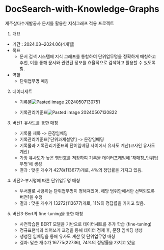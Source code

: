 # DocSearch-with-Knowledge-Graphs
제주삼다수개발공사 문서를 활용한 지식그래프 적용 프로젝트

1. 개요
- 기간 : 2024.03~2024.06(4개월)
- 목표 
	- 문서 검색 시스템에 지식 그래프를 통합하여 단위업무명을 정확하게 매칭하고 추천, 이를 통해 문서와 관련된 정보를 효율적으로 검색하고 활용할 수 있도록 함.
- 역할
	- 단위업무명 매칭
2. 데이터세트
	- 기록물![Pasted image 20240507130751](https://github.com/gyeong-min-kim-a/DocSearch-with-Knowledge-Graphs/assets/174190109/4222b94a-3570-4beb-929b-ce1495e0012a)

	- 기록관리기준표![Pasted image 20240507130822](https://github.com/gyeong-min-kim-a/DocSearch-with-Knowledge-Graphs/assets/174190109/086290b3-b77e-4d2c-944e-a9bef4b56e53)

3. 버전1-유사도를 통한 매칭
	- 기록물 제목 -> 문장임베딩
	- 기록관리기준표['단위과제설명'] -> 문장임베딩
	- 기록물과 기록관리기준표의 단어임베딩 사이에서 유사도 계산(코사인 유사도 계산)
	- 가장 유사도가 높은 행번호를 저장하여 기록물 데이터프레임에 '재매칭_단위업무명'에 생성
	- 결과 : 맞춘 개수가 4278(113677)개로, 4%의 정답률을 가지고 있음.
	
4. 버전2-부서명에 따른 단위업무명 매칭
	- 부서별로 사용하는 단위업무명이 정해져있어, 해당 범위안에서만 선택되도록  버전1을 수정
	- 결과 : 맞춘 개수가 13272(113677)개로, 11%의 정답률을 가지고 있음. 

5. 버전3-Bert의 fine-tuning을 통한 매칭
	- 사전학습된 BERT 모델을 기반으로 데이터세트를 추가 학습 (fine-tuning) 
	- 정규표현식과 띄어쓰기 교정을 통해 데이터 정제 후, 문장 임베딩 생성 
	- 생성된 임베딩을 통해 유사도 계산 및 단위업무명 매칭 
	- 결과: 맞춘 개수가 16775(22736), 74%의 정답률을 가지고 있음
